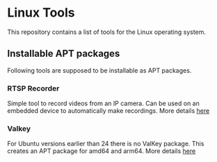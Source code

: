 # Linux Tools
This repository contains a list of tools for the Linux operating system.


## Installable APT packages
Following tools are supposed to be installable as APT packages.

### RTSP Recorder
Simple tool to record videos from an IP camera. Can be used on an embedded device to automatically make recordings. More details [here](rtsp-recorder/Readme.md)

### Valkey
For Ubuntu versions earlier than 24 there is no ValKey package. This creates an APT package for amd64 and arm64. More details [here](valkey/Readme.md)